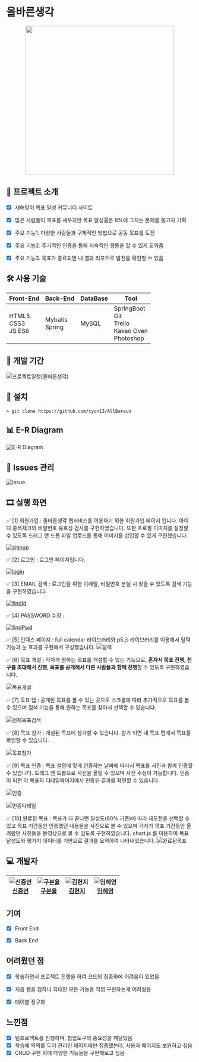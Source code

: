 # 올바른생각
<p align="center">
<img width="400px" src="src/main/resources/static/images/readme/all.png"/>
</p>


## 📑 프로젝트 소개
- [x] 새해맞이 목표 달성 커뮤니티 사이트
- [x] 많은 사람들이 목표를 세우지만 목표 달성률은 8%에 그치는 문제를 돕고자 기획
- [x] 주요 기능1. 다양한 사람들과 구체적인 방법으로 공동 목표를 도전
- [x] 주요 기능2. 주기적인 인증을 통해 지속적인 행동을 할 수 있게 도와줌
- [x] 주요 기능3. 목표가 종료되면 내 결과 리포트로 발전을 확인할 수 있음


## 🛠 사용 기술
| Front-End      | Back-End       | DataBase | Tool                                       |
| -------------- | -------------- | -------- | ------------------------------------------ |
| HTML5<br>CSS3<br>JS ES6 | Mybatis<br>Spring | MySQL    | SpringBoot<br>Git<br>Trello<br>Kakao Oven<br>Photoshop |


## 📅 개발 기간
![프로젝트일정(올바른생각)](src/main/resources/static/images/readme/schedule.png)


## 💼 설치
```
> git clone https://github.com/cyon13/AllBareun
```


## 📊 E-R Diagram
![E-R Diagram](src/main/resources/static/images/readme/ERwin.png)


## 📖 Issues 관리
![issue](src/main/resources/static/images/readme/issue.png)


## 🎞 실행 화면

✅ [1] 회원가입 : 올바른생각 웹서비스를 이용하기 위한 회원가입 페이지 입니다.  아이디 중복체크와 비밀번호 유효성 검사를 구현하였습니다. 또한 프로필 이미지를 설정할 수 있도록 드래그 앤 드롭 파일 업로드를 통해 이미지를 삽입할 수 있게 구현했습니다.

[![signup](https://github.com/cyon13/AllBareun/raw/master/src/main/resources/static/images/video/reg.gif)](https://github.com/cyon13/AllBareun/blob/master/src/main/resources/static/images/video/reg.gif)

✅ [2] 로그인 :  로그인 페이지입니다.

[![login](https://github.com/cyon13/AllBareun/raw/master/src/main/resources/static/images/video/login.gif)](https://github.com/cyon13/AllBareun/blob/master/src/main/resources/static/images/video/login.gif)

✅ [3] EMAIL 검색 : 로그인을 위한 이메일, 비밀번호 분실 시 찾을 수 있도록 검색 기능을 구현하였습니다.

[![findId](https://github.com/cyon13/AllBareun/raw/master/src/main/resources/static/images/video/findId.gif)](https://github.com/cyon13/AllBareun/blob/master/src/main/resources/static/images/video/findId.gif)

✅ [4] PASSWORD 수정 : 

[![findPwd](https://github.com/cyon13/AllBareun/raw/master/src/main/resources/static/images/video/updatePwd.gif)](https://github.com/cyon13/AllBareun/blob/master/src/main/resources/static/images/video/updatePwd.gif)

✅ [5] 인덱스 페이지 : full calendar 라이브러리와 p5.js 라이브러리를 이용해서 달력기능과 눈 효과를 구현해서 구성했습니다.
![달력](https://user-images.githubusercontent.com/35316595/108858471-89100100-762f-11eb-88a2-4c6dcb4082f5.gif)

✅ [6] 목표 개설 : 각자가 원하는 목표를 개설할 수 있는 기능으로, **혼자서 목표 진행, 친구를 초대해서 진행, 목표를 공개해서 다른 사람들과 함께 진행**할 수 있도록 구현하였습니다. 

![목표개설](https://user-images.githubusercontent.com/35316595/108858794-eb690180-762f-11eb-8f9a-a3ad1539aba3.gif)


✅ [7] 목표 탭 : 공개된 목표를 볼 수 있는 곳으로 스크롤에 따라 추가적으로 목표를 볼 수 있으며 검색 기능을 통해 원하는 목표를 찾아서 선택할 수 있습니다.

 ![전체목표검색](https://user-images.githubusercontent.com/35316595/108859065-308d3380-7630-11eb-9190-1c5ab226a837.gif)


✅ [8] 목표 참가 : 개설된 목표에 참가할 수 있습니다. 참가 되면 내 목표 탭에서 목표를 확인할 수 있습니다.

![목표참가](https://user-images.githubusercontent.com/35316595/108856661-a04def00-762d-11eb-9833-b4c1c2a21b5a.gif)


✅ [9] 목표 인증  : 목표 설정에 맞게 인증하는 날짜에 따라서 목표를 사진과 함께 인증할 수 있습니다. 드래그 앤 드롭으로 사진을 올릴 수 있으며 사진 수정이 가능합니다. 인증이 되면 각 목표의 디테일페이지에서 인증된 결과를 확인할 수 있습니다.

![인증](https://user-images.githubusercontent.com/35316595/108856599-94fac380-762d-11eb-8ba7-413789860bd1.gif)


![인증디테일](https://user-images.githubusercontent.com/35316595/108856535-844a4d80-762d-11eb-86e4-887e59339201.gif)


✅ [10] 완료된 목표 : 목표가 다 끝나면 달성도(80% 기준)에 따라 재도전을 선택할 수 있고 목표 기간동안 인증했던 내용들을 사진으로 볼 수 있으며 각자가 목표 기간동안 올려왔던 사진들을 동영상으로 볼 수 있도록 구현하였습니다. chart.js 를 이용하여 목표 달성도와 평가지 데이터를 기반으로 결과를 요약하여 나타내었습니다.
![완료된목표](https://user-images.githubusercontent.com/35316595/108859292-6b8f6700-7630-11eb-94da-1a66f21cb57a.gif)


## 💻 개발자

 | ![신중언](https://avatars2.githubusercontent.com/u/64012038?s=400&u=c1bf92ce021077a9d78d8418315c938e797fb238&v=4)<br>[신중언](https://github.com/Joong-eon)| ![구본율](https://avatars.githubusercontent.com/u/35316595?s=400&v=4)<br>[구본율](https://github.com/cyon13) | ![김현지](https://avatars.githubusercontent.com/u/55617281?s=400&u=45166515684d080b5782457babcc6920191823ee&v=4)<br>[김현지](https://github.com/iamhyunji) | ![임혜영](https://avatars.githubusercontent.com/u/54495841?s=400&v=4)<br>[임혜영](https://github.com/HYEYOUNGLIM) |
 | :---------------: | :---------------: | :---------------: | :---------------: |


## 기여
- [x] Front End
- [x] Back End


## 어려웠던 점
- [x] 학습하면서 프로젝트 진행을 하여 코드의 집중화에 어려움이 있었음
- [x] 처음 웹을 접하니 최대한 모든 기능을 직접 구현하는게 어려웠음
- [x] 테이블 정규화


## 느낀점
- [x] 팀프로젝트를 진행하며, 협업도구의 중요성을 깨달았음
- [x] 학습에 의의를 두어 관리인 페이지에만 집중했는데, 사용자 페이지도 보완하고 싶음
- [x] CRUD 구현 외에 다양한 기능들을 구현해보고 싶음